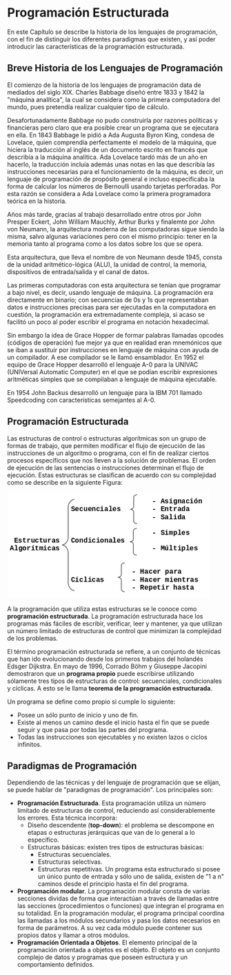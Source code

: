 # Programación Estructurada

En este Capítulo se describe la historia de los lenguajes de programación, con
el fin de distinguir los diferentes paradigmas que existen, y así poder
introducir las características de la programación estructurada.

## Breve Historia de los Lenguajes de Programación

El comienzo de la historia de los lenguajes de programación data de mediados del
siglo XIX. Charles Babbage diseñó entre 1833 y 1842 la "máquina analítica", la
cual se considera como la primera computadora del mundo, pues pretendía realizar
cualquier tipo de cálculo.

Desafortunadamente Babbage no pudo construirla por razones políticas y
financieras pero claro que era posible crear un programa que se ejecutara en
ella. En 1843 Babbage le pidió a Ada Augusta Byron King, condesa de Lovelace,
quien comprendía perfectamente el modelo de la máquina, que hiciera la
traducción al inglés de un documento escrito en francés que describía a la
máquina analítica. Ada Lovelace tardó más de un año en hacerlo, la traducción
incluía además unas notas en las que describía las instrucciones necesarias para
el funcionamiento de la máquina, es decir, un lenguaje de programación de
propósito general e incluso especificaba la forma de calcular los números de
Bernoulli usando tarjetas perforadas. Por esta razón se considera a Ada Lovelace
como la primera programadora teórica en la historia.

Años más tarde, gracias al trabajo desarrollado entre otros por John Presper
Eckert, John William Mauchly, Arthur Burks y finalemte por John von Neumann, la
arquitectura moderna de las computadoras sigue siendo la misma, salvo algunas
variaciones pero con el mismo principio: tener en la memoria tanto al programa
como a los datos sobre los que se opera.

Esta arquitectura, que lleva el nombre de von Neumann desde 1945, consta de
la unidad aritmético-lógica (ALU), la unidad de control, la memoria,
dispositivos de entrada/salida y el canal de datos.

Las primeras computadoras con esta arquitectura se tenían que programar a bajo
nivel, es decir, usando lenguaje de máquina. La programación era directamente
en binario; con secuencias de 0s y 1s que representaban datos e instrucciones
precisas para ser ejecutadas en la computadora en cuestión, la programación era
extremadamente compleja, si acaso se facilitó un poco al poder escribir el
programa en notación hexadecimal.

Sin embargo la idea de Grace Hopper de formar palabras llamadas opcodes (códigos
de operación) fue mejor ya que en realidad eran mnemónicos que se iban a
sustituir por instrucciones en lenguaje de máquina con ayuda de un compilador.
A ese compilador se le llamó ensamblador. En 1952 el equipo de Grace Hopper
desarrolló el lenguaje A-0 para la UNIVAC (UNIVersal Automatic Computer) en el
que se podían escribir expresiones aritméticas simples que se compilaban a
lenguaje de máquina ejecutable.

En 1954 John Backus desarrolló un lenguaje para la IBM 701 llamado Speedcoding
con características semejantes al A-0.

## Programación Estructurada

Las estructuras de control o estructuras algorítmicas son un grupo de formas de
trabajo, que permiten modificar el flujo de ejecución de las instrucciones de un
algoritmo o programa, con el fin de realizar ciertos procesos específicos que
nos lleven a la solución de problemas. El orden de ejecución de las sentencias o
instrucciones determinan el flujo de ejecución. Estas estructuras se clasifican
de acuerdo con su complejidad como se describe en la siguiente Figura:

![Tipos de estructuras](images/tipos-estructuras.png)

A la programación que utiliza estas estructuras se le conoce como **programación
estructurada**. La programación estructurada hace los programas más fáciles de
escribir, verificar, leer y mantener, ya que utilizan un número limitado de
estructuras de control que minimizan la complejidad de los problemas.

El término programación estructurada se refiere, a un conjunto de técnicas que
han ido evolucionando desde los primeros trabajos del holandés Edsger Dijkstra.
En mayo de 1996, Corrado Böhm y Giuseppe Jacopini demostraron que un **programa
propio** puede escribirse utilizando sólamente tres tipos de estructuras de
control: secuenciales, condicionales y cíclicas. A esto se le llama
**teorema de la programación estructurada**.

Un programa se define como propio si cumple lo siguiente:

-   Posee un sólo punto de inicio y uno de fin.
-   Existe al menos un camino desde el inicio hasta el fin que se puede seguir y
    que pasa por todas las partes del programa.
-   Todas las instrucciones son ejecutables y no existen lazos o ciclos infinitos.

## Paradigmas de Programación

Dependiendo de las técnicas y del lenguaje de programación que se elijan, se
puede hablar de "paradigmas de programación". Los principales son:

-   **Programación Estructurada**. Esta programación utiliza un número limitado
    de estructuras de control, reduciendo así considerablemente los errores.
    Esta técnica incorpora:
    -   Diseño descendente (**top-down**): el problema se descompone en etapas o
        estructuras jerárquicas que van de lo general a lo específico.
    -   Estructuras básicas: existen tres tipos de estructuras básicas:
        -   Estructuras secuenciales.
        -   Estructuras selectivas.
        -   Estructuras repetitivas.
    Un programa esta estructurado si posee un único punto de entrada y sólo uno
    de salida, existen de "1 a n" caminos desde el principio hasta el fin del
    programa.
-   **Programación modular**. La programación modular consta de varias secciones
    dividas de forma que interactúan a través de llamadas entre las secciones
    (procedimientos o funciones) que integran el programa en su totalidad. En la
    programación modular, el programa principal coordina las llamadas a los
    módulos secundarios y pasa los datos necesarios en forma de parámetros. A su
    vez cada módulo puede contener sus propios datos y llamar a otros módulos.
-   **Programación Orientada a Objetos**. El elemento principal de la
    programación orientada a objetos es el objeto. El objeto es un conjunto
    complejo de datos y programas que poseen estructura y un comportamiento
    definidos.
